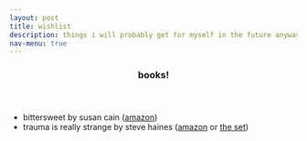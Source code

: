```yaml
---
layout: post
title: wishlist
description: things i will probably get for myself in the future anyways
nav-menu: true
---
```


<section id="one">
  <div class="inner">
    <header class="major">
      <h3>books!</h3>
    </header>
    <ul>
      <li>bittersweet by susan cain
        (<a href="https://a.co/d/6EhQag0">amazon</a>)</li>
      <li>trauma is really strange by steve haines 
        (<a href="https://a.co/d/2GnaK55">amazon</a> or
        <a href="https://a.co/d/75mSZQj">the set</a>)</li>
    </ul>
  </div>
</section>
